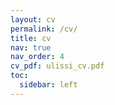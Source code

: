 ```yaml
---
layout: cv
permalink: /cv/
title: cv
nav: true
nav_order: 4
cv_pdf: ulissi_cv.pdf
toc:
  sidebar: left
---
```

